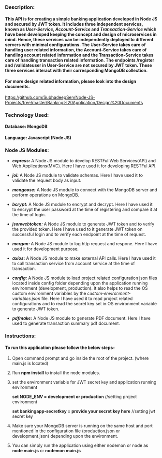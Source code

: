 ### Description:
#### This API is for creating a simple banking application developed in Node JS and secured by JWT token. It includes three independent services, known as *__User-Service__*, *__Account-Service__* and *__Transaction-Service__* which have been developed keeping the concept and design of microservices in mind. Hence, these services can be independently deployed to different servers with minimal configurations. The User-Service takes care of handling user related information, the Account-Service takes care of handling account related information and the Transaction-Service takes care of handling transaction related information. The endpoints /register and /validateuser in User-Service are not secured by JWT token. These three services interact with their corresponding MongoDB collection.
#### For more design related information, please look into the design documents. 
https://github.com/SubhadeepSen/Node-JS-Projects/tree/master/Banking%20Application/Design%20Documents

### Technology Used:
#### Database: MongoDB
#### Language: Javascript (Node JS)

### Node JS Modules:
+ *__express:__* A Node JS module to develop RESTFul Web Services(API) and Web Applications(MVC). Here I have used it for developing RESTFul API.

+ *__joi:__* A Node JS module to validate schemas. Here I have used it to validate the request body as input.

+ *__mongoose:__* A Node JS module to connect with the MongoDB server and perform operations on MongoDB.

+ *__bcrypt:__* A Node JS module to encrypt and decrypt. Here I have used it to encrypt the user password at the time of registering and compare it at the time of login.

+ *__jsonwebtoken:__* A Node JS module to generate JWT token and to verify the provided token. Here I have used to it generate JWT token on successful login and to verify each endpoint at the time of request.

+ *__morgan:__* A Node JS module to log http request and respone. Here I have used it for development purpose.

+ *__axios:__* A Node JS module to make external API calls. Here I have used it to call transaction service from account service at the time of transaction.

+ *__config:__* A Node JS module to load project related configuration json files located inside config folder depending upon the application running environment (development, production). It also helps to read the OS custom environment variables by the *custom-environment-variables.json* file. Here I have used it to read project related configurations and to read the secret key set in OS environment variable to generate JWT token.

+ *__pdfmake:__* A Node JS module to generate PDF document. Here I have used to generate transaction summary pdf document.

### Instructions:
#### To run this application please follow the below steps- ####
1.	Open command prompt and go inside the root of the project. (where main.js is located)
2.	Run __npm install__ to install the node modules.
2.	set the environment variable for JWT secret key and application running environment
	
    __set NODE_ENV = development or production__	//setting project environment
	
    __set bankingapp-secretkey = provide your secret key here__		//setting jwt secret key

3.	Make sure your MongoDB server is running on the same host and port mentioned in the configuration file (production.json or development.json) depending upon the environment.
4. 	You can simply run the application using either nodemon or node as __node main.js__ or __nodemon main.js__
